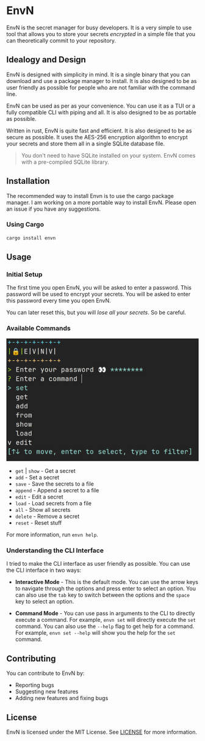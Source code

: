 # EnvN

EnvN is the secret manager for busy developers. It is a very simple to use tool that allows you to store your secrets *encrypted* in a simple file
that you can theoretically commit to your repository.

## Idealogy and Design

EnvN is designed with simplicity in mind. It is a single binary that you can download and use a package manager to install. It is also designed to be as user friendly as possible for people who are not familiar with the command line.

EnvN can be used as per as your convenience. You can use it as a TUI or a fully compatible CLI with piping and all. It is also designed to be as portable as possible.

Written in rust, EnvN is quite fast and efficient. It is also designed to be as secure as possible. It uses the AES-256 encryption algorithm to encrypt your secrets and store them all in a single SQLite database file.

> You don't need to have SQLite installed on your system. EnvN comes with a pre-compiled SQLite library.

## Installation

The recommended way to install Envn is to use the cargo package manager.
I am working on a more portable way to install EnvN.
Please open an issue if you have any suggestions.

### Using Cargo

```bash
cargo install envn
```

## Usage

### Initial Setup

The first time you open EnvN, you will be asked to enter a password. This password will be used to encrypt your secrets. You will be asked to enter this password every time you open EnvN.

You can later reset this, but you will *lose all your secrets*. So be careful.

### Available Commands

![Main](/assets/main.png)

- `get` | `show` - Get a secret
- `add` - Set a secret
- `save` - Save the secrets to a file
- `append` - Append a secret to a file
- `edit` - Edit a secret
- `load` - Load secrets from a file
- `all` - Show all secrets
- `delete` - Remove a secret
- `reset` - Reset stuff

For more information, run `envn help`.

### Understanding the CLI Interface

I tried to make the CLI interface as user friendly as possible. You can use the CLI interface in two ways:

- **Interactive Mode** - This is the default mode. You can use the arrow keys to navigate through the options and press enter to select an option. You can also use the `tab` key to switch between the options and the `space` key to select an option.

- **Command Mode** - You can use pass in arguments to the CLI to directly execute a command. For example, `envn set` will directly execute the `set` command. You can also use the `--help` flag to get help for a command. For example, `envn set --help` will show you the help for the `set` command.

## Contributing

You can contribute to EnvN by:

- Reporting bugs
- Suggesting new features
- Adding new features and fixing bugs

## License

EnvN is licensed under the MIT License. See [LICENSE](/LICENSE) for more information.
